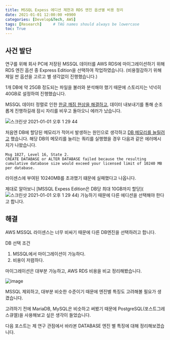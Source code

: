 ```yaml
---
title: MSSQL Expess 에디션 제한과 RDS 엔진 옵션별 비용 정리
date: 2021-01-01 12:00:00 +0900
categories: [Develop&Tech, AWS]
tags: [Research]     # TAG names should always be lowercase
toc: True
---
```


## 사건 발단

연구를 위해 회사 PC에 저장된 MSSQL 데이터를 AWS RDS에 마이그레이션하기 위해 RDS 엔진 옵션 중 Express Edition을 선택하여 작업하였습니다.
(비용절감하기 위해 제일 싼 옵션을 고르고 별 생각없이 진행했습니다.)

1개 DB에 약 25GB 정도되는 파일을 불러와 분석해야 했기 때문에 스토리지는 넉넉히 40GB로 설정하여 진행했습니다.

MSSQL 데이터 정렬로 인한 [한글 깨짐 현상을 해결하고](https://youeye.tistory.com/153), 데이터 내보내기를 통해 순조롭게 진행하길래 잠시 자리를 비우고 돌아오니 에러가 났습니다.

![스크린샷 2021-01-01 오후 1 29 44](https://user-images.githubusercontent.com/19174106/103433516-8697b900-4c35-11eb-9a03-3d5ddf156539.png)

처음엔 DB에 할당된 메모리가 적어서 발생하는 원인으로 생각하고 [DB 메모리를 늘릴려고](https://tshooter.tistory.com/6) 했습니다.
해당 DB의 메모리를 늘리는 쿼리를 실행했을 경우 다음과 같은 에러메시지가 나왔습니다.
```
Msg 1827, Level 16, State 2.
CREATE DATABASE or ALTER DATABASE failed because the resulting cumulative database size would exceed your licensed limit of 10240 MB per database.
```
라이센스에 부여된 10240MB를 초과했기 떄문에 실패했다고 나옵니다.

제대로 알아보니 [MSSQL Expess Edition은 DB당 최대 10GB까지 할당](![스크린샷 2021-01-01 오후 1 29 44](https://user-images.githubusercontent.com/19174106/103433516-8697b900-4c35-11eb-9a03-3d5ddf156539.png)) 가능하기 때문에 다른 에디션을 선택해야 한다고 합니다.

## 해결

AWS MSSQL 라이센스는 너무 비싸기 때문에 다른 DB엔진을 선택하려고 합니다.

DB 선택 조건
1. MSSQL에서 마이그레이션이 가능하다.
2. 비용이 저렴하다.

마이그레이션은 대부분 가능하고, AWS RDS 비용을 비교 정리해봤습니다.

![image](https://user-images.githubusercontent.com/19174106/103433142-1dad4280-4c2f-11eb-8cda-c4f90a94949c.png)

MSSQL 제외하고, 대부분 비슷한 수준이기 때문에 엔진별 특징도 고려해볼 필요가 생겼습니다.

고려하기 전에 MariaDB, MySQL은 비슷하고 써봤기 때문에 PostgreSQL(포스트그레스큐엘)을 사용해보고 싶은 생각이 들었습니다.

다음 포스트는 제 연구 관점에서 바라본 DATABASE 엔진 별 특징에 대해 정리해보겠습니다.
